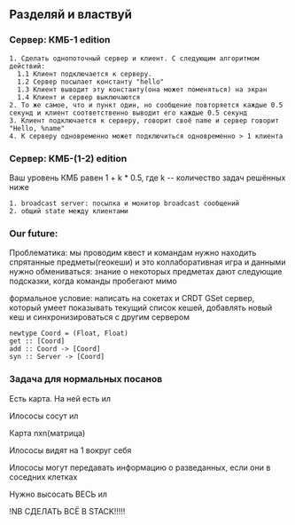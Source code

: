 ## Разделяй и властвуй

### Сервер: КМБ-1 edition
```
1. Сделать однопоточный сервер и клиент. С следующим алгоритмом действий:
  1.1 Клиент подключается к серверу.
  1.2 Сервер посылает константу "hello" 
  1.3 Клиент выводит эту константу(она может поменяться) на экран
  1.4 Клиент и сервер выключаются
2. То же самое, что и пункт один, но сообщение повторяется каждые 0.5 секунд и клиент соответственно выводит его каждые 0.5 секунд
3. Клиент подключается к серверу, говорит своё name и сервер говорит "Hello, %name"
4. К серверу одновременно может подключиться одновременно > 1 клиента
```
### Сервер: КМБ-(1-2) edition 
Ваш уровень КМБ равен 1 + k * 0.5, где k -- количество задач решённых ниже
```
1. broadcast server: посылка и монитор broadcast сообщений
2. общий state между клиентами
```
### Our future: 
Проблематика: 
мы проводим квест и командам нужно находить спрятанные предметы(геокеши) и это коллаборативная игра и данными нужно обмениваться: знание о некоторых предметах дают следующие подсказки, когда команды пробегают мимо

формальное условие:
написать на сокетах и CRDT GSet сервер, который умеет показывать текущий список кешей, добавлять новый кеш и синхронизироваться с другим сервером 
```
newtype Coord = (Float, Float)
get :: [Coord]
add :: Coord -> [Coord]
syn :: Server -> [Coord]
```
### Задача для нормальных посанов
Есть карта. На ней есть ил

Илососы сосут ил

Карта nxn(матрица)

Илососы видят на 1 вокруг себя

Илососы могут передавать информацию о разведанных, если они в соседних клетках

Нужно высосать ВЕСЬ ил

!NB СДЕЛАТЬ ВСЁ В STACK!!!!!

